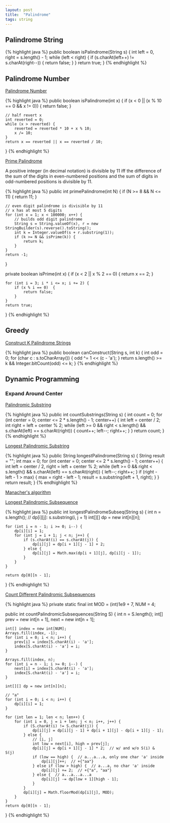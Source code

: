 ```yaml
---
layout: post
title:  "Palindrome"
tags: string
---
```

## Palindrome String

{% highlight java %}
public boolean isPalindrome(String s) {
    int left = 0, right = s.length() - 1;
    while (left < right) {
        if (s.charAt(left++) != s.charAt(right--)) {
            return false;
        }
    }
    return true;
}
{% endhighlight %}

## Palindrome Number

[Palindrome Number][palindrome-number]

{% highlight java %}
public boolean isPalindrome(int x) {
    if (x < 0 || (x % 10 == 0 && x != 0)) {
        return false;
    }

    // half revert x
    int reverted = 0;
    while (x > reverted) {
        reverted = reverted * 10 + x % 10;
        x /= 10;
    }
    return x == reverted || x == reverted / 10;
}
{% endhighlight %}

[Prime Palindrome][prime-palindrome]

A positive integer (in decimal notation) is divisible by 11 iff the difference of the sum of the digits in even-numbered positions and the sum of digits in odd-numbered positions is divisible by 11.

{% highlight java %}
public int primePalindrome(int N) {
    if (N >= 8 && N <= 11) {
        return 11;
    }

    // even digit palindrome is divisible by 11
    // x has at most 5 digits
    for (int x = 1; x < 100000; x++) {
        // builds odd digit palindrome
        String s = String.valueOf(x), r = new StringBuilder(s).reverse().toString();
        int k = Integer.valueOf(s + r.substring(1));
        if (k >= N && isPrime(k)) {
            return k;
        }
    }
    return -1;
}

private boolean isPrime(int x) {
    if (x < 2 || x % 2 == 0) {
        return x == 2;
    }

    for (int i = 3; i * i <= x; i += 2) {
        if (x % i == 0)  {
            return false;
        }
    }
    return true;
}
{% endhighlight %}

## Greedy

[Construct K Palindrome Strings][construct-k-palindrome-strings]

{% highlight java %}
public boolean canConstruct(String s, int k) {
    int odd = 0;
    for (char c : s.toCharArray()) {
        odd ^= 1 << (c - 'a');
    }
    return s.length() >= k && Integer.bitCount(odd) <= k;
}
{% endhighlight %}

## Dynamic Programming

### Expand Around Center

[Palindromic Substring][palindromic-substring]

{% highlight java %}
public int countSubstrings(String s) {
    int count = 0;
    for (int center = 0; center <= 2 * s.length() - 1; center++) {
        int left = center / 2;
        int right = left + center % 2;
        while (left >= 0 && right < s.length() && s.charAt(left) == s.charAt(right)) {
            count++;
            left--;
            right++;
        }
    }
    return count;
}
{% endhighlight %}

[Longest Palindromic Substring][longest-palindromic-substring]

{% highlight java %}
public String longestPalindrome(String s) {
    String result = "";
    int max = 0;
    for (int center = 0; center <= 2 * s.length() - 1; center++) {
        int left = center / 2, right = left + center % 2;
        while (left >= 0 && right < s.length() && s.charAt(left) == s.charAt(right)) {
            left--;
            right++;
        }
        if (right - left - 1 > max) {
            max = right - left - 1;
            result = s.substring(left + 1, right);
        }
    }
    return result;
}
{% endhighlight %}

[Manacher's algorithm](https://en.wikipedia.org/wiki/Longest_palindromic_substring#Manacher's_algorithm)

[Longest Palindromic Subsequence][longest-palindromic-subsequence]

{% highlight java %}
public int longestPalindromeSubseq(String s) {
    int n = s.length();
    // dp[i][j]: s.substring(i, j + 1)
    int[][] dp = new int[n][n];

    for (int i = n - 1; i >= 0; i--) {
        dp[i][i] = 1;
        for (int j = i + 1; j < n; j++) {
            if (s.charAt(i) == s.charAt(j)) {
                dp[i][j] = dp[i + 1][j - 1] + 2;
            } else {
                dp[i][j] = Math.max(dp[i + 1][j], dp[i][j - 1]);
            }
        }
    }

    return dp[0][n - 1];
}
{% endhighlight %}

[Count Different Palindromic Subsequences][count-different-palindromic-subsequences]

{% highlight java %}
private static final int MOD = (int)1e9 + 7, NUM = 4;

public int countPalindromicSubsequences(String S) {
    int n = S.length();
    int[] prev = new int[n + 1], next = new int[n + 1];

    int[] index = new int[NUM];
    Arrays.fill(index, -1);
    for (int i = 0; i < n; i++) {
        prev[i] = index[S.charAt(i) - 'a'];
        index[S.charAt(i) - 'a'] = i;
    }

    Arrays.fill(index, n);
    for (int i = n - 1; i >= 0; i--) {
        next[i] = index[S.charAt(i) - 'a'];
        index[S.charAt(i) - 'a'] = i;
    }

    int[][] dp = new int[n][n];

    // "a"
    for (int i = 0; i < n; i++) {
        dp[i][i] = 1;
    }

    for (int len = 1; len < n; len++) {
        for (int i = 0, j = i + len; j < n; i++, j++) {
            if (S.charAt(i) != S.charAt(j)) {
                dp[i][j] = dp[i][j - 1] + dp[i + 1][j] - dp[i + 1][j - 1];
            } else {
                // [i, j]
                int low = next[i], high = prev[j];
                dp[i][j] = dp[i + 1][j - 1] * 2;  // w/ and w/o S(i) & S(j)
                if (low == high) {  // a...a...a, only one char 'a' inside
                    dp[i][j]++;  // +{"aa"}
                } else if (low > high) {  // a...a, no char 'a' inside
                    dp[i][j] += 2;  // +{"a", "aa"}
                } else {  // a...a...a...a
                    dp[i][j] -= dp[low + 1][high - 1];
                }
            }
            dp[i][j] = Math.floorMod(dp[i][j], MOD);
        }
    }
    return dp[0][n - 1];
}
{% endhighlight %}

[construct-k-palindrome-strings]: https://leetcode.com/problems/construct-k-palindrome-strings/
[count-different-palindromic-subsequences]: https://leetcode.com/problems/count-different-palindromic-subsequences/
[longest-palindromic-subsequence]: https://leetcode.com/problems/longest-palindromic-subsequence/
[longest-palindromic-substring]: https://leetcode.com/problems/longest-palindromic-substring/
[palindrome-number]: https://leetcode.com/problems/palindrome-number/
[palindromic-substring]: https://leetcode.com/problems/palindromic-substring/
[prime-palindrome]: https://leetcode.com/problems/prime-palindrome/
